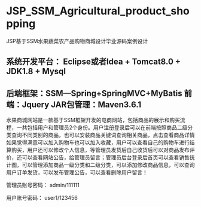 # JSP_SSM_Agricultural_product_shopping
JSP基于SSM水果蔬菜农产品购物商城设计毕业源码案例设计

## 系统开发平台： Eclipse或者Idea + Tomcat8.0 + JDK1.8 + Mysql
## 后端框架：SSM—Spring+SpringMVC+MyBatis 前端：Jquery JAR包管理：Maven3.6.1

  水果商城网站是一款基于SSM框架开发的电商网站，包括商品的展示和购买流程，一共包括用户和管理员2个身份。用户注册登录后可以在前端按照商品二级分类查询不同类别的商品，也可以安装商品关键词查询相关商品，点击查看商品详情如果觉得满意可以加入购物车也可以加入收藏，用户可以查看自己的购物车进行结算购买，用户还可以修改个人信息，等管理员发货后自己收货后可以对商品发布评价，还可以查看网站公告，给管理员留言；管理员后台登录后首页可以查看销售统计图，可以管理添加商品一级分类和二级分类，可以添加修改商品信息，可以查询用户订单发货，可以发布管理公告，可以查看删除用户留言！

管理员账号密码： admin/111111

用户账号密码： user1/123456
